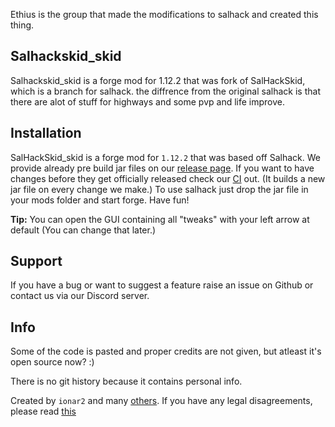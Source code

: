 Ethius is the group that made the modifications to salhack and created this thing.

## Salhackskid_skid
Salhackskid_skid is a forge mod for 1.12.2 that was fork of SalHackSkid, which is a branch for salhack. the diffrence from the original salhack is that there are alot of stuff for highways and some pvp and life improve.

 
## Installation
SalHackSkid_skid is a forge mod for `1.12.2` that was based off Salhack. We provide already pre build jar files on our [release page](https://github.com/ionar2/salhack/releases). If you want to have changes before they get officially released check our [CI](https://github.com/ionar2/salhack/actions) out. (It builds a new jar file on every change we make.) To use salhack just drop the jar file in your mods folder and start forge. Have fun!

**Tip:** You can open the GUI containing all "tweaks" with your left arrow at default (You can change that later.)

## Support

If you have a bug or want to suggest a feature raise an issue on Github or contact us via our Discord server.

## Info

Some of the code is pasted and proper credits are not given, but atleast it's open source now? :)

There is no git history because it contains personal info.

Created by `ionar2` and many [others](https://github.com/ionar2/salhack/graphs/contributors). If you have any legal disagreements, please read [this](https://help.github.com/en/github/site-policy/guide-to-submitting-a-dmca-takedown-notice)
